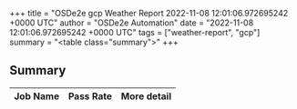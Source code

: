 +++
title = "OSDe2e gcp Weather Report 2022-11-08 12:01:06.972695242 +0000 UTC"
author = "OSDe2e Automation"
date = "2022-11-08 12:01:06.972695242 +0000 UTC"
tags = ["weather-report", "gcp"]
summary = "<table class=\"summary\"></table>"
+++
## Summary

| Job Name | Pass Rate | More detail |
|----------|-----------|-------------|




